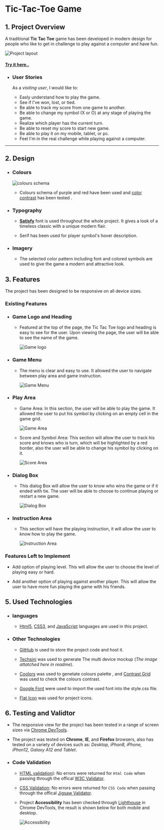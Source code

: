 
# Tic-Tac-Toe Game

## 1. Project Overview
A traditional **Tic Tac Toe** game has been developed in modern design for people who like to get in challenge to play against a computer and have fun.

![Project layout](media/gameLayout.PNG)
#### [Try it here..](https://amal-bb.github.io/Tic-Tac-Toe-Game/)

+ ### **User Stories**

   As a *visiting user*, I would like to:

  * Easly understand how to play the game.
  * See if I've won, lost, or tied.
  * Be able to track my score from one game to another.
  * Be able to change my symbol (X or O) at any stage of playing the game.
  * Realize which player has the current turn.
  * Be able to reset my score to start new game.
  * Be able to play it on my mobile, tablet, or pc.
  * Feel I'm in the real challenge while playing against a computer.

----
## 2. Design

+ ### **Colours**

    ![colours schema](media/colorsPalette.PNG)

    * Colours schema of purple and red have been used and [color contrast](media/colorsContrast.PNG) has been tested .

+ ### **Typography**

   * [**Satisfy**](https://fonts.google.com/specimen/Satisfy?preview.text=Tic%20Tac%20Toe&preview.text_type=custom#about) font is used throughout the whole project. It gives a look of a timeless classic with a unique modern flair.

   * Serif has been used for player symbol's hover description. 

+ ### **Imagery**

   * The selected color pattern including font and colored symbols are used to give the game a modern and attractive look.

## 3. Features
  
The project has been designed to be responsive on all device sizes.

### **Existing Features**

+ ### **Game Logo and Heading** 
 
  * Featured at the top of the page, the Tic Tac Toe logo and heading is easy to see for the user. Upon viewing the page, the user will be able to see the name of the game.

    ![Game logo](media/logo.PNG)

+ ### **Game Menu**
   
   *  The menu is clear and easy to use. It allowed the user to navigate between play area and game instruction.

      ![Game Menu](media/gameMenu.PNG)


+ ### **Play Area**

   * Game Area: In this section, the user will be able to play the game. It allowed the user to put his symbol by clicking on an empty cell in the game grid. 

      ![Game Area](media/play-Area.PNG)

   * Score and Symbol Area: This section will allow the user to track his score and knows who is turn, which will be highlighted by a red border, also the user will be able to change his symbol by clicking on it.

       ![Score Area](media/scoreArea.PNG)

+ ### **Dialog Box**
    
    * This dialog Box will allow the user to know who wins the game or if it ended with tie. The user will be able to choose to continue playing or restart a new game. 
      
       ![Dialog Box](media/DialogBox.PNG)

+ ### **Instruction Area**
    
    * This section will have the playing instruction, it will allow the user to know how to play the game.

        ![Instruction Area](media/gameInstruction.PNG)

### **Features Left to Implement**

   * Add option of playing level. This will allow the user to choose the level of playing easy or hard.

   * Add another option of playing against another player. This will allow the user to have more fun playing the game with his friends. 

## 5. Used Technologies

+ ### **languages**    
   * [Html5](https://en.wikipedia.org/wiki/HTML5), [CSS3](https://en.wikipedia.org/wiki/CSS), and [JavaScript](https://developer.mozilla.org/en-US/docs/Web/JavaScript) languages are used in this project.

+ ### **Other Technologies**

  * [GitHub](https://github.com/) is used to store the project code and host it. 

  * [Techsini](http://techsini.com/multi-mockup/index.php) was used to generate The multi device mockup (_The image attatched here in readme_). 

  * [Coolors](https://coolors.co/) was used to genetate colours palette , and [Contrast Grid](https://contrast-grid.eightshapes.com) was used to check the colours contrast.
 
  * [Google Font](https://developers.google.com/fonts) were used to import the used font into the style.css file.

  * [Flat Icon](https://www.flaticon.com/) was used for project icons.

 ## 6. Testing and Validtor

 * The responsive view for the project has been tested in a range of screen sizes via [Chrome DevTools](https://developer.chrome.com/docs/devtools/).

 * The project was tested on **Chrome**, **IE**, and **Firefox** browsers, also has tested on a variety of devices such as: _Desktop, iPhon8, iPhone, iPhon12, Galaxy A12 and Tablet_.

+ ### **Code Validation**

   * [HTML validation]()): No errors were returned for `Html Code` when passing through the offical [W3C Validator](https://validator.w3.org/).

   * [CSS Validation](): No errors were returned for `CSS Code` when passing through the offical [Jigsaw Validator](https://jigsaw.w3.org/css-validator/). 

   * Project **Accessibility** has been checked through [Lighthouse](https://developers.google.com/web/tools/lighthouse) in Chrome DevTools, the result is shown below for both mobile and desktop.

     ![Accessibility](media/accessibility.PNG)

